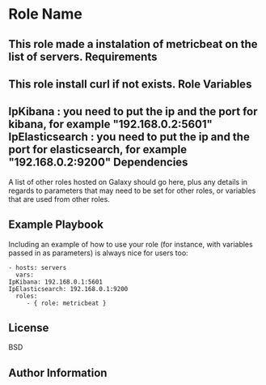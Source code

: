 Role Name
=========

This role made a instalation of metricbeat on the list of servers.
Requirements
------------

This role install curl if not exists.
Role Variables
--------------

IpKibana : you need to put the ip and the port for kibana, for example "192.168.0.2:5601"
IpElasticsearch : you need to put the ip and the port for elasticsearch, for example "192.168.0.2:9200"
Dependencies
------------

A list of other roles hosted on Galaxy should go here, plus any details in regards to parameters that may need to be set for other roles, or variables that are used from other roles.

Example Playbook
----------------

Including an example of how to use your role (for instance, with variables passed in as parameters) is always nice for users too:

    - hosts: servers
      vars:
	IpKibana: 192.168.0.1:5601
	IpElasticsearch: 192.168.0.1:9200
      roles:
         - { role: metricbeat }

License
-------

BSD

Author Information
------------------

